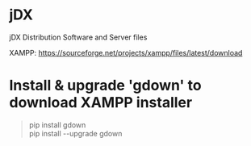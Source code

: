 # jDX
jDX Distribution Software and Server files

XAMPP:
https://sourceforge.net/projects/xampp/files/latest/download

# Install & upgrade 'gdown' to download XAMPP installer

> pip install gdown  
> pip install --upgrade gdown
